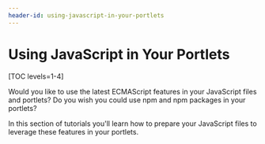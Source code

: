 ```yaml
---
header-id: using-javascript-in-your-portlets
---
```


# Using JavaScript in Your Portlets

[TOC levels=1-4]

Would you like to use the latest ECMAScript features in your JavaScript files 
and portlets? Do you wish you could use npm and npm packages in your portlets?

In this section of tutorials you'll learn how to prepare your JavaScript files 
to leverage these features in your portlets.
